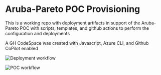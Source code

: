 # Aruba-Pareto POC Provisioning 

This is a working repo with deployment artifacts in support of the Aruba-Pareto POC with scripts, templates, and github actions to perform the configuration and deployments 

A GH CodeSpace was created with Javascript, Azure CLI, and Github CoPilot enabled 

![Deployment workflow](https://github.com/johndohoneyjr/aruba-pareto/github/workflows/poc-deployment.yml/badge.svg) 

![POC workflow](https://github.com/johndohoneyjr/aruba-pareto/actions/workflows/poc-deployment.yml/badge.svg)